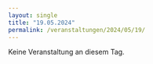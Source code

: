 ```yaml
---
layout: single
title: "19.05.2024"
permalink: /veranstaltungen/2024/05/19/
---
```


Keine Veranstaltung an diesem Tag.
